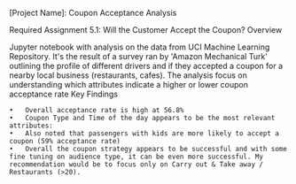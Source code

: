 [Project Name]: Coupon Acceptance Analysis

Required Assignment 5.1: Will the Customer Accept the Coupon?
Overview

Jupyter notebook with analysis on the data from UCI Machine Learning Repository. It's the result of a survey ran by 'Amazon Mechanical Turk' outlining the profile of different drivers and if they accepted a coupon for a nearby local business (restaurants, cafes). The analysis focus on understanding which attributes indicate a higher or lower coupon acceptance rate
Key Findings

	•	Overall acceptance rate is high at 56.8%
	•	Coupon Type and Time of the day appears to be the most relevant attributes:
	•	Also noted that passengers with kids are more likely to accept a coupon (59% acceptance rate)
	•	Overall the coupon strategy appears to be successful and with some fine tuning on audience type, it can be even more successful. My recommendation would be to focus only on Carry out & Take away / Restaurants (>20).

